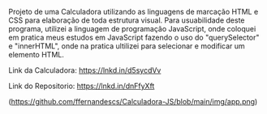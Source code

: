 Projeto de uma Calculadora utilizando as linguagens de marcação HTML e CSS para elaboração de toda estrutura visual. 
Para usuabilidade deste programa, utilizei a linguagem de programação JavaScript, onde coloquei em pratica meus estudos em JavaScript fazendo o uso do "querySelector" e "innerHTML", onde na pratica ultilizei para selecionar e modificar um elemento HTML.

Link da Calculadora: 
https://lnkd.in/d5sycdVv

Link do Repositorio: 
https://lnkd.in/dnFfyXft

(https://github.com/ffernandescs/Calculadora-JS/blob/main/img/app.png)
